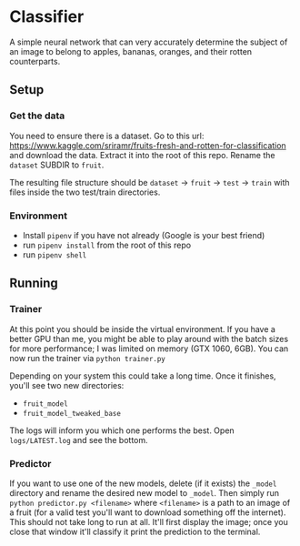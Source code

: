 # Classifier

A simple neural network that can very accurately determine the subject of an image to belong to apples, bananas, oranges, and their rotten counterparts.

## Setup
### Get the data
You need to ensure there is a dataset. Go to this url: https://www.kaggle.com/sriramr/fruits-fresh-and-rotten-for-classification and download the data. Extract it into the root of this repo. Rename the `dataset` SUBDIR to `fruit`.

The resulting file structure should be `dataset` -> `fruit` -> `test` -> `train` with files inside the two test/train directories.

### Environment
- Install `pipenv` if you have not already (Google is your best friend)
- run `pipenv install` from the root of this repo
- run `pipenv shell`


## Running
### Trainer
At this point you should be inside the virtual environment. If you have a better GPU than me, you might be able to play around with the batch sizes for more performance; I was limited on memory (GTX 1060, 6GB). You can now run the trainer via `python trainer.py`

Depending on your system this could take a long time. Once it finishes, you'll see two new directories:
- `fruit_model`
- `fruit_model_tweaked_base`

The logs will inform you which one performs the best. Open `logs/LATEST.log` and see the bottom.

### Predictor
If you want to use one of the new models, delete (if it exists) the `_model` directory and rename the desired new model to `_model`. Then simply run `python predictor.py <filename>` where `<filename>` is a path to an image of a fruit (for a valid test you'll want to download something off the internet). This should not take long to run at all. It'll first display the image; once you close that window it'll classify it print the prediction to the terminal.
